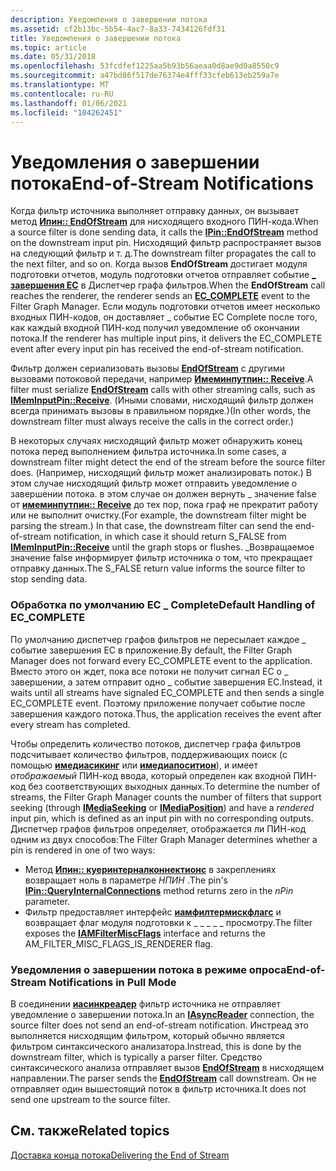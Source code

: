 ```yaml
---
description: Уведомления о завершении потока
ms.assetid: cf2b13bc-5b54-4ac7-8a33-7434126fdf31
title: Уведомления о завершении потока
ms.topic: article
ms.date: 05/31/2018
ms.openlocfilehash: 53fcdfef1225aa5b93b56aeaa0d8ae9d0a8550c9
ms.sourcegitcommit: a47bd86f517de76374e4fff33cfeb613eb259a7e
ms.translationtype: MT
ms.contentlocale: ru-RU
ms.lasthandoff: 01/06/2021
ms.locfileid: "104262451"
---
```

# <a name="end-of-stream-notifications"></a><span data-ttu-id="06c3f-103">Уведомления о завершении потока</span><span class="sxs-lookup"><span data-stu-id="06c3f-103">End-of-Stream Notifications</span></span>

<span data-ttu-id="06c3f-104">Когда фильтр источника выполняет отправку данных, он вызывает метод [**Ипин:: EndOfStream**](/windows/desktop/api/Strmif/nf-strmif-ipin-endofstream) для нисходящего входного ПИН-кода.</span><span class="sxs-lookup"><span data-stu-id="06c3f-104">When a source filter is done sending data, it calls the [**IPin::EndOfStream**](/windows/desktop/api/Strmif/nf-strmif-ipin-endofstream) method on the downstream input pin.</span></span> <span data-ttu-id="06c3f-105">Нисходящий фильтр распространяет вызов на следующий фильтр и т. д.</span><span class="sxs-lookup"><span data-stu-id="06c3f-105">The downstream filter propagates the call to the next filter, and so on.</span></span> <span data-ttu-id="06c3f-106">Когда вызов **EndOfStream** достигает модуля подготовки отчетов, модуль подготовки отчетов отправляет событие [**\_ завершения EC**](ec-complete.md) в Диспетчер графа фильтров.</span><span class="sxs-lookup"><span data-stu-id="06c3f-106">When the **EndOfStream** call reaches the renderer, the renderer sends an [**EC\_COMPLETE**](ec-complete.md) event to the Filter Graph Manager.</span></span> <span data-ttu-id="06c3f-107">Если модуль подготовки отчетов имеет несколько входных ПИН-кодов, он доставляет \_ событие EC Complete после того, как каждый входной ПИН-код получил уведомление об окончании потока.</span><span class="sxs-lookup"><span data-stu-id="06c3f-107">If the renderer has multiple input pins, it delivers the EC\_COMPLETE event after every input pin has received the end-of-stream notification.</span></span>

<span data-ttu-id="06c3f-108">Фильтр должен сериализовать вызовы [**EndOfStream**](/windows/desktop/api/Strmif/nf-strmif-ipin-endofstream) с другими вызовами потоковой передачи, например [**Имеминпутпин:: Receive**](/windows/desktop/api/Strmif/nf-strmif-imeminputpin-receive).</span><span class="sxs-lookup"><span data-stu-id="06c3f-108">A filter must serialize [**EndOfStream**](/windows/desktop/api/Strmif/nf-strmif-ipin-endofstream) calls with other streaming calls, such as [**IMemInputPin::Receive**](/windows/desktop/api/Strmif/nf-strmif-imeminputpin-receive).</span></span> <span data-ttu-id="06c3f-109">(Иными словами, нисходящий фильтр должен всегда принимать вызовы в правильном порядке.)</span><span class="sxs-lookup"><span data-stu-id="06c3f-109">(In other words, the downstream filter must always receive the calls in the correct order.)</span></span>

<span data-ttu-id="06c3f-110">В некоторых случаях нисходящий фильтр может обнаружить конец потока перед выполнением фильтра источника.</span><span class="sxs-lookup"><span data-stu-id="06c3f-110">In some cases, a downstream filter might detect the end of the stream before the source filter does.</span></span> <span data-ttu-id="06c3f-111">(Например, нисходящий фильтр может анализировать поток.) В этом случае нисходящий фильтр может отправить уведомление о завершении потока. в этом случае он должен вернуть \_ значение false от [**имеминпутпин:: Receive**](/windows/desktop/api/Strmif/nf-strmif-imeminputpin-receive) до тех пор, пока граф не прекратит работу или не выполнит очистку.</span><span class="sxs-lookup"><span data-stu-id="06c3f-111">(For example, the downstream filter might be parsing the stream.) In that case, the downstream filter can send the end-of-stream notification, in which case it should return S\_FALSE from [**IMemInputPin::Receive**](/windows/desktop/api/Strmif/nf-strmif-imeminputpin-receive) until the graph stops or flushes.</span></span> <span data-ttu-id="06c3f-112">\_Возвращаемое значение false информирует фильтр источника о том, что прекращает отправку данных.</span><span class="sxs-lookup"><span data-stu-id="06c3f-112">The S\_FALSE return value informs the source filter to stop sending data.</span></span>

### <a name="default-handling-of-ec_complete"></a><span data-ttu-id="06c3f-113">Обработка по умолчанию EC \_ Complete</span><span class="sxs-lookup"><span data-stu-id="06c3f-113">Default Handling of EC\_COMPLETE</span></span>

<span data-ttu-id="06c3f-114">По умолчанию диспетчер графов фильтров не пересылает каждое \_ событие завершения EC в приложение.</span><span class="sxs-lookup"><span data-stu-id="06c3f-114">By default, the Filter Graph Manager does not forward every EC\_COMPLETE event to the application.</span></span> <span data-ttu-id="06c3f-115">Вместо этого он ждет, пока все потоки не получит сигнал EC о \_ завершении, а затем отправит одно \_ событие завершения EC.</span><span class="sxs-lookup"><span data-stu-id="06c3f-115">Instead, it waits until all streams have signaled EC\_COMPLETE and then sends a single EC\_COMPLETE event.</span></span> <span data-ttu-id="06c3f-116">Поэтому приложение получает событие после завершения каждого потока.</span><span class="sxs-lookup"><span data-stu-id="06c3f-116">Thus, the application receives the event after every stream has completed.</span></span>

<span data-ttu-id="06c3f-117">Чтобы определить количество потоков, диспетчер графа фильтров подсчитывает количество фильтров, поддерживающих поиск (с помощью [**имедиасикинг**](/windows/desktop/api/Strmif/nn-strmif-imediaseeking) или [**имедиапоситион**](/windows/desktop/api/Control/nn-control-imediaposition)), и имеет *отображаемый* ПИН-код ввода, который определен как входной ПИН-код без соответствующих выходных данных.</span><span class="sxs-lookup"><span data-stu-id="06c3f-117">To determine the number of streams, the Filter Graph Manager counts the number of filters that support seeking (through [**IMediaSeeking**](/windows/desktop/api/Strmif/nn-strmif-imediaseeking) or [**IMediaPosition**](/windows/desktop/api/Control/nn-control-imediaposition)) and have a *rendered* input pin, which is defined as an input pin with no corresponding outputs.</span></span> <span data-ttu-id="06c3f-118">Диспетчер графов фильтров определяет, отображается ли ПИН-код одним из двух способов:</span><span class="sxs-lookup"><span data-stu-id="06c3f-118">The Filter Graph Manager determines whether a pin is rendered in one of two ways:</span></span>

-   <span data-ttu-id="06c3f-119">Метод [**Ипин:: куеринтерналконнектионс**](/windows/desktop/api/Strmif/nf-strmif-ipin-queryinternalconnections) в закреплениях возвращает ноль в параметре *НПИН* .</span><span class="sxs-lookup"><span data-stu-id="06c3f-119">The pin's [**IPin::QueryInternalConnections**](/windows/desktop/api/Strmif/nf-strmif-ipin-queryinternalconnections) method returns zero in the *nPin* parameter.</span></span>
-   <span data-ttu-id="06c3f-120">Фильтр предоставляет интерфейс [**иамфилтермискфлагс**](/windows/desktop/api/Strmif/nn-strmif-iamfiltermiscflags) и возвращает флаг модуля подготовки к \_ \_ \_ \_ \_ просмотру.</span><span class="sxs-lookup"><span data-stu-id="06c3f-120">The filter exposes the [**IAMFilterMiscFlags**](/windows/desktop/api/Strmif/nn-strmif-iamfiltermiscflags) interface and returns the AM\_FILTER\_MISC\_FLAGS\_IS\_RENDERER flag.</span></span>

### <a name="end-of-stream-notifications-in-pull-mode"></a><span data-ttu-id="06c3f-121">Уведомления о завершении потока в режиме опроса</span><span class="sxs-lookup"><span data-stu-id="06c3f-121">End-of-Stream Notifications in Pull Mode</span></span>

<span data-ttu-id="06c3f-122">В соединении [**иасинкреадер**](/windows/desktop/api/Strmif/nn-strmif-iasyncreader) фильтр источника не отправляет уведомление о завершении потока.</span><span class="sxs-lookup"><span data-stu-id="06c3f-122">In an [**IAsyncReader**](/windows/desktop/api/Strmif/nn-strmif-iasyncreader) connection, the source filter does not send an end-of-stream notification.</span></span> <span data-ttu-id="06c3f-123">Инстреад это выполняется нисходящим фильтром, который обычно является фильтром синтаксического анализатора.</span><span class="sxs-lookup"><span data-stu-id="06c3f-123">Instread, this is done by the downstream filter, which is typically a parser filter.</span></span> <span data-ttu-id="06c3f-124">Средство синтаксического анализа отправляет вызов [**EndOfStream**](/windows/desktop/api/Strmif/nf-strmif-ipin-endofstream) в нисходящем направлении.</span><span class="sxs-lookup"><span data-stu-id="06c3f-124">The parser sends the [**EndOfStream**](/windows/desktop/api/Strmif/nf-strmif-ipin-endofstream) call downstream.</span></span> <span data-ttu-id="06c3f-125">Он не отправляет один вышестоящий поток в фильтр источника.</span><span class="sxs-lookup"><span data-stu-id="06c3f-125">It does not send one upstream to the source filter.</span></span>

## <a name="related-topics"></a><span data-ttu-id="06c3f-126">См. также</span><span class="sxs-lookup"><span data-stu-id="06c3f-126">Related topics</span></span>

<dl> <dt>

[<span data-ttu-id="06c3f-127">Доставка конца потока</span><span class="sxs-lookup"><span data-stu-id="06c3f-127">Delivering the End of Stream</span></span>](delivering-the-end-of-stream.md)
</dt> </dl>

 

 



